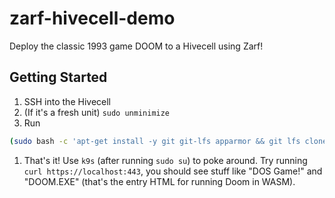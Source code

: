 # zarf-hivecell-demo

Deploy the classic 1993 game DOOM to a Hivecell using Zarf!

## Getting Started

1. SSH into the Hivecell
1. (If it's a fresh unit) `sudo unminimize`
1. Run
```bash
(sudo bash -c 'apt-get install -y git git-lfs apparmor && git lfs clone https://github.com/defenseunicorns/zarf-hivecell-demo.git && cd zarf-hivecell-demo && chmod +x ./deploy.sh && ./deploy.sh')
```
1. That's it! Use `k9s` (after running `sudo su`) to poke around. Try running `curl https://localhost:443`, you should see stuff like "DOS Game!" and "DOOM.EXE" (that's the entry HTML for running Doom in WASM).
